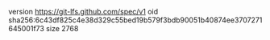 version https://git-lfs.github.com/spec/v1
oid sha256:6c43df825c4e38d329c55bed19b579f3bdb90051b40874ee3707271645001f73
size 2768
